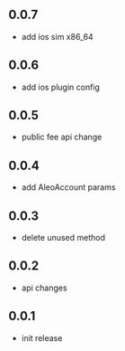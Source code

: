 ## 0.0.7

*  add ios sim x86_64

## 0.0.6

*  add ios plugin config


## 0.0.5

*  public fee api change


## 0.0.4

*  add AleoAccount params

## 0.0.3

* delete unused method

## 0.0.2

* api changes

## 0.0.1

* init release
